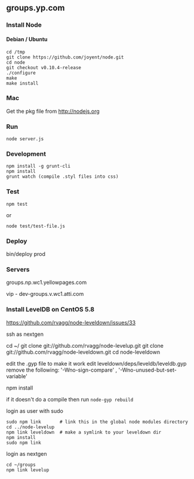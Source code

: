 ## groups.yp.com

### Install Node

#### Debian / Ubuntu

    cd /tmp
    git clone https://github.com/joyent/node.git
    cd node
    git checkout v0.10.4-release
    ./configure
    make
    make install

### Mac

Get the pkg file from http://nodejs.org

### Run

    node server.js

### Development

    npm install -g grunt-cli
    npm install
    grunt watch (compile .styl files into css)

### Test

    npm test
    
or 
    
    node test/test-file.js

### Deploy

bin/deploy prod

### Servers

groups.np.wc1.yellowpages.com

vip - dev-groups.v.wc1.atti.com

### Install LevelDB on CentOS 5.8
https://github.com/rvagg/node-leveldown/issues/33

ssh as nextgen

  cd ~/
  git clone git://github.com/rvagg/node-levelup.git
  git clone git://github.com/rvagg/node-leveldown.git
  cd node-leveldown

edit the .gyp file to make it work edit leveldown/deps/leveldb/leveldb.gyp remove the following: '-Wno-sign-compare' , '-Wno-unused-but-set-variable'

  npm install 

if it doesn't do a compile then run `node-gyp rebuild`

login as user with sudo

    sudo npm link       # link this in the global node modules directory
    cd ../node-levelup
    npm link leveldown  # make a symlink to your leveldown dir
    npm install
    sudo npm link

login as nextgen

    cd ~/groups
    npm link levelup
